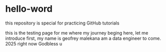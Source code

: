 # hello-word
this repository is special for practicing GitHub tutorials

this is the testing page for me where my journey beging here, let me introduce first,
my name is geofrey malekana am a data engineer to come. 2025 right now Godbless u
